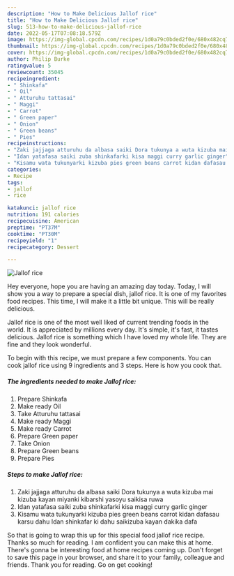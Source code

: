 ```yaml
---
description: "How to Make Delicious Jallof rice"
title: "How to Make Delicious Jallof rice"
slug: 513-how-to-make-delicious-jallof-rice
date: 2022-05-17T07:08:18.579Z
image: https://img-global.cpcdn.com/recipes/1d0a79c0bded2f0e/680x482cq70/jallof-rice-recipe-main-photo.jpg
thumbnail: https://img-global.cpcdn.com/recipes/1d0a79c0bded2f0e/680x482cq70/jallof-rice-recipe-main-photo.jpg
cover: https://img-global.cpcdn.com/recipes/1d0a79c0bded2f0e/680x482cq70/jallof-rice-recipe-main-photo.jpg
author: Philip Burke
ratingvalue: 5
reviewcount: 35045
recipeingredient:
- " Shinkafa"
- " Oil"
- " Atturuhu tattasai"
- " Maggi"
- " Carrot"
- " Green paper"
- " Onion"
- " Green beans"
- " Pies"
recipeinstructions:
- "Zaki jajjaga atturuhu da albasa saiki Dora tukunya a wuta kizuba mai kizuba kayan miyanki kibarshi yasoyu saikisa ruwa"
- "Idan yatafasa saiki zuba shinkafarki kisa maggi curry garlic ginger"
- "Kisamu wata tukunyarki kizuba pies green beans carrot kidan dafasau karsu dahu Idan shinkafar ki dahu saikizuba kayan dakika dafa"
categories:
- Recipe
tags:
- jallof
- rice

katakunci: jallof rice 
nutrition: 191 calories
recipecuisine: American
preptime: "PT37M"
cooktime: "PT30M"
recipeyield: "1"
recipecategory: Dessert

---
```



![Jallof rice](https://img-global.cpcdn.com/recipes/1d0a79c0bded2f0e/680x482cq70/jallof-rice-recipe-main-photo.jpg)

Hey everyone, hope you are having an amazing day today. Today, I will show you a way to prepare a special dish, jallof rice. It is one of my favorites food recipes. This time, I will make it a little bit unique. This will be really delicious.



Jallof rice is one of the most well liked of current trending foods in the world. It is appreciated by millions every day. It's simple, it's fast, it tastes delicious. Jallof rice is something which I have loved my whole life. They are fine and they look wonderful.


To begin with this recipe, we must prepare a few components. You can cook jallof rice using 9 ingredients and 3 steps. Here is how you cook that.

<!--inarticleads1-->

##### The ingredients needed to make Jallof rice:

1. Prepare  Shinkafa
1. Make ready  Oil
1. Take  Atturuhu tattasai
1. Make ready  Maggi
1. Make ready  Carrot
1. Prepare  Green paper
1. Take  Onion
1. Prepare  Green beans
1. Prepare  Pies




<!--inarticleads2-->

##### Steps to make Jallof rice:

1. Zaki jajjaga atturuhu da albasa saiki Dora tukunya a wuta kizuba mai kizuba kayan miyanki kibarshi yasoyu saikisa ruwa
1. Idan yatafasa saiki zuba shinkafarki kisa maggi curry garlic ginger
1. Kisamu wata tukunyarki kizuba pies green beans carrot kidan dafasau karsu dahu Idan shinkafar ki dahu saikizuba kayan dakika dafa




So that is going to wrap this up for this special food jallof rice recipe. Thanks so much for reading. I am confident you can make this at home. There's gonna be interesting food at home recipes coming up. Don't forget to save this page in your browser, and share it to your family, colleague and friends. Thank you for reading. Go on get cooking!
